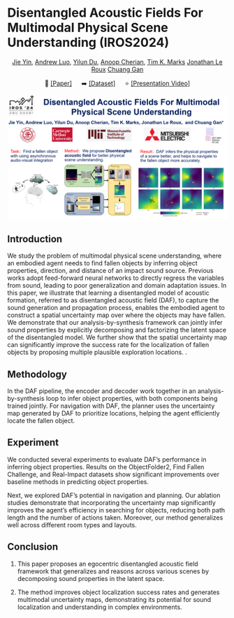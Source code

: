 # Disentangled Acoustic Fields For Multimodal Physical Scene Understanding (IROS2024)

<div align="center">

[Jie Yin](https://github.com/sjtuyinjie),
[Andrew Luo](https://www.cs.cmu.edu/~afluo/),
[Yilun Du](https://yilundu.github.io/),
[Anoop Cherian](http://users.cecs.anu.edu.au/~cherian/),
[Tim K. Marks](https://www.merl.com/people/tmarks)
[Jonathan Le Roux](https://www.jonathanleroux.org/)
[Chuang Gan](https://people.csail.mit.edu/ganchuang/)


📝 [[Paper]](https://github.com/sjtuyinjie/DAF/blob/main/daf_final.pdf)
&emsp;
➡️ [[Dataset]](https://github.com/chuangg/find_fallen_objects)
&emsp;
⭐️ [[Presentation Video]](https://youtu.be/QUIvWGnYkgk)


</div>


[![IROS2024 Presentation](IROS24_0286.jpg)](https://www.youtube.com/watch?v=QUIvWGnYkgk)

## Introduction
We study the problem of multimodal physical scene understanding, where an embodied agent needs to find fallen objects by inferring object properties, direction, and distance of an impact sound source. Previous works adopt feed-forward neural networks to directly regress the variables from sound, leading to poor generalization and domain adaptation issues. In this paper, we illustrate that learning a disentangled model of acoustic formation, referred to as disentangled acoustic field (DAF), to capture the sound generation and propagation process, enables the embodied agent to construct a spatial uncertainty map over where the objects may have fallen. We demonstrate that our analysis-by-synthesis framework can jointly infer sound properties by explicitly decomposing and factorizing the latent space of the disentangled model. We further show that the spatial uncertainty map can significantly improve the success rate for the localization of fallen objects by proposing multiple plausible exploration locations.
.

## Methodology
In the DAF pipeline, the encoder and decoder work together in an analysis-by-synthesis loop to infer object properties, with both components being trained jointly. For navigation with DAF, the planner uses the uncertainty map generated by DAF to prioritize locations, helping the agent efficiently locate the fallen object.


## Experiment
We conducted several experiments to evaluate DAF’s performance in inferring object properties. Results on the ObjectFolder2, Find Fallen Challenge, and Real-Impact datasets show significant improvements over baseline methods in predicting object properties.

Next, we explored DAF’s potential in navigation and planning. Our ablation studies demonstrate that incorporating the uncertainty map significantly improves the agent’s efficiency in searching for objects, reducing both path length and the number of actions taken. Moreover, our method generalizes well across different room types and layouts.


## Conclusion
1. This paper proposes an egocentric disentangled acoustic field framework that generalizes and reasons across various scenes by decomposing sound properties in the latent space. 

2. The method improves object localization success rates and generates multimodal uncertainty maps, demonstrating its potential for sound localization and understanding in complex environments.


